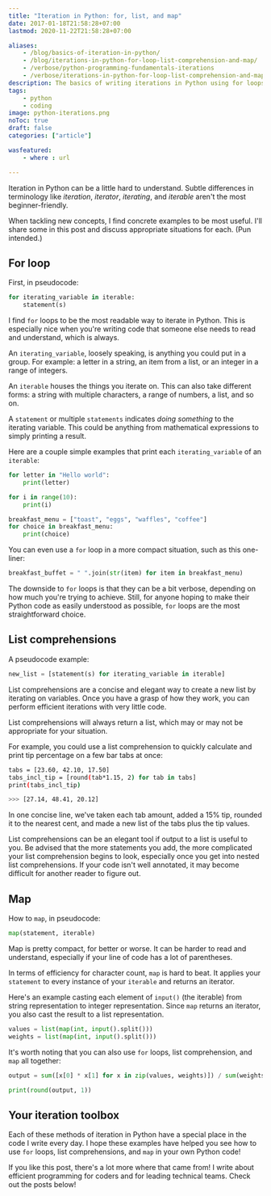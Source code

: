 ```yaml
---
title: "Iteration in Python: for, list, and map"
date: 2017-01-18T21:58:28+07:00
lastmod: 2020-11-22T21:58:28+07:00

aliases:
    - /blog/basics-of-iteration-in-python/
    - /blog/iterations-in-python-for-loop-list-comprehension-and-map/
    - /verbose/python-programming-fundamentals-iterations
    - /verbose/iterations-in-python-for-loop-list-comprehension-and-map
description: The basics of writing iterations in Python using for loops, list comprehensions, and map.
tags:
    - python
    - coding
image: python-iterations.png
noToc: true
draft: false
categories: ["article"]

wasfeatured:
    - where : url

---
```


Iteration in Python can be a little hard to understand. Subtle differences in terminology like *iteration*, *iterator*, *iterating*, and *iterable* aren't the most beginner-friendly.

When tackling new concepts, I find concrete examples to be most useful. I'll share some in this post and discuss appropriate situations for each. (Pun intended.)

## For loop

First, in pseudocode:

```python
for iterating_variable in iterable:
    statement(s)
```

I find `for` loops to be the most readable way to iterate in Python. This is especially nice when you're writing code that someone else needs to read and understand, which is always.

An `iterating_variable`, loosely speaking, is anything you could put in a group. For example: a letter in a string, an item from a list, or an integer in a range of integers.

An `iterable` houses the things you iterate on. This can also take different forms: a string with multiple characters, a range of numbers, a list, and so on.

A `statement` or multiple `statements` indicates _doing something_ to the iterating variable.  This could be anything from mathematical expressions to simply printing a result.

Here are a couple simple examples that print each `iterating_variable` of an `iterable`:

```python
for letter in "Hello world":
    print(letter)

for i in range(10):
    print(i)

breakfast_menu = ["toast", "eggs", "waffles", "coffee"]
for choice in breakfast_menu:
    print(choice)
```

You can even use a `for` loop in a more compact situation, such as this one-liner:

```python
breakfast_buffet = " ".join(str(item) for item in breakfast_menu)
```

The downside to `for` loops is that they can be a bit verbose, depending on how much you're trying to achieve. Still, for anyone hoping to make their Python code as easily understood as possible, `for` loops are the most straightforward choice.

## List comprehensions

A pseudocode example:

```python
new_list = [statement(s) for iterating_variable in iterable]
```

List comprehensions are a concise and elegant way to create a new list by iterating on variables. Once you have a grasp of how they work, you can perform efficient iterations with very little code.

List comprehensions will always return a list, which may or may not be appropriate for your situation.

For example, you could use a list comprehension to quickly calculate and print tip percentage on a few bar tabs at once:

```sh
tabs = [23.60, 42.10, 17.50]
tabs_incl_tip = [round(tab*1.15, 2) for tab in tabs]
print(tabs_incl_tip)

>>> [27.14, 48.41, 20.12]
```

In one concise line, we've taken each tab amount, added a 15% tip, rounded it to the nearest cent, and made a new list of the tabs plus the tip values.

List comprehensions can be an elegant tool if output to a list is useful to you. Be advised that the more statements you add, the more complicated your list comprehension begins to look, especially once you get into nested list comprehensions. If your code isn't well annotated, it may become difficult for another reader to figure out.

## Map

How to `map`, in pseudocode:

```python
map(statement, iterable)
```

Map is pretty compact, for better or worse. It can be harder to read and understand, especially if your line of code has a lot of parentheses.

In terms of efficiency for character count, `map` is hard to beat. It applies your `statement` to every instance of your `iterable` and returns an iterator.

Here's an example casting each element of `input()` (the iterable) from string representation to integer representation. Since `map` returns an iterator, you also cast the result to a list representation.

```python
values = list(map(int, input().split()))
weights = list(map(int, input().split()))
```

It's worth noting that you can also use `for` loops, list comprehension, and `map` all together:

```python
output = sum([x[0] * x[1] for x in zip(values, weights)]) / sum(weights)

print(round(output, 1))
```

## Your iteration toolbox

Each of these methods of iteration in Python have a special place in the code I write every day. I hope these examples have helped you see how to use `for` loops, list comprehensions, and `map` in your own Python code!

If you like this post, there's a lot more where that came from! I write about efficient programming for coders and for leading technical teams. Check out the posts below!
